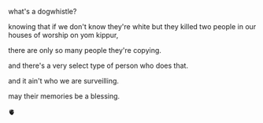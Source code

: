 what's a dogwhistle?  

knowing that if we don't know they're white but they killed two people in our houses of worship on yom kippur,  

there are only so many people they're copying.  

and there's a very select type of person who does that.  

and it ain't who we are surveilling.  

may their memories be a blessing.  

🫀
